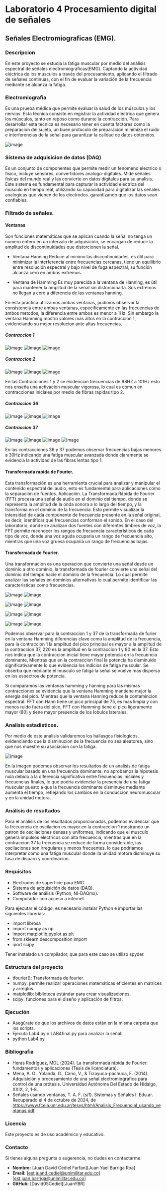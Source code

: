 # Laboratorio 4 Procesamiento digital de señales
## Señales Electromiograficas (EMG).
### Descripcion 
<p>
En este proyecto se estudia la fatiga muscular por medio del análisis espectral de señales electromiograficas(EMG). Captando la actividad eléctrica de los musculos a través del procesamiento, aplicando el filtrado de señales continuas, con el fin de evaluar la variación de la frecuencia mediante se alcanza la fatiga.
</p>

### Electromiografia
Es una prueba médica que permite evaluar la salud de los músculos y los nervios. Esta técnica consiste en registrar la actividad eléctrica que genera los músculos, tanto en reposo como durante la contracción. Para desarrollar esta tecnica es necesario tener en cuenta factores como la preparacion del sujeto, un buen protocolo de preparacion minimiza el ruido e interferencias de la señal para garantizar la calidad de datos obtenidos.

![image](https://github.com/user-attachments/assets/a1f4a287-2691-41e6-bdbe-c122a7b21ca3)



### Sistema de adquisicion de datos (DAQ)
Es un conjunto de componentes que permite medir un fenomeno electrico o fisico, incluye sensores, convertidores analogo-digitales. Mide señales fisicas del mundo real y las convierte en datos digitales para su analisis. Este sistema es fundamental para capturar la actividad electrica del musculo en tiempo real, utilizando su capacidad para digitalizar las señales analogicas que vienen de los electrodos. garantizando que los datos sean confiables.

### Filtrado de señales.
#### Ventanas
Son funciones matemáticas que se aplican cuando la señal no tenga un numero entero en un intervalo de adquisición, se encargan de reducir la amplitud de discontinuidades que distorcionen la señal.

- Ventana Hanning
Reduce al minimo las discontinuidades, es útil para minimizar la interferencia entre frecuencias cercanas, tiene un equilibrio entre resolución espectral y bajo nivel de fuga espectral, su función alcanza cero en ambos extremos.

- Ventana de Hamming
Es muy parecida a la ventana de Hanning, es útil para mantener la amplitud de la señal sin distorcionarla. Sus extremos no llegan a cero a diferencia de las ventanas hanning.

En esta practica utilizamos ambas ventanas, pudimos observar la consistencia entre ambas ventanas, especificamente en las frecuencias de ambos metodos, la diferencia entre ambos es menor a 1Hz. Sin embargo la ventana Hamming mostro valores mas altos en la contraccion 1, evidenciando su mejor resolucion ante altas frecuencias.

##### Contraccion 1
![image](https://github.com/user-attachments/assets/605de27f-a096-4832-8dd0-7c0346e781e4)
![image](https://github.com/user-attachments/assets/06975a96-76ac-40f1-b3f4-f6bc82463f11)
![image](https://github.com/user-attachments/assets/a78d4ebb-04ce-4239-babf-5f0734e1fd60)


##### Contraccion 2
![image](https://github.com/user-attachments/assets/f6c953b6-8b34-49dc-a44f-622ee05b09f5)
![image](https://github.com/user-attachments/assets/a44cf049-7857-4c21-a0f3-01bafbd0974d)
![image](https://github.com/user-attachments/assets/9587ca2f-3f8f-4d70-b6a2-8490698d766d)

En las Contracciones 1 y 2 se evidencian frecuencias de 98HZ a 101Hz esto nos enseña una activacion muscular vigorosa, lo cual es comun en contracciones iniciales por medio de fibras rapidas tipo 2.  

##### Contraccion 36
![image](https://github.com/user-attachments/assets/07fb4bdf-8133-4866-bbe6-03563804f42d)
![image](https://github.com/user-attachments/assets/9a21204d-1663-4e8d-8664-589ebe3c0628)
![image](https://github.com/user-attachments/assets/645d5b98-eaf3-453b-a863-23a0b6ea84d7)


##### Contraccion 37
![image](https://github.com/user-attachments/assets/480cf39e-13ce-43ae-92ed-e63cf7006eb7)
![image](https://github.com/user-attachments/assets/2cd3eeb3-7057-4847-8eab-a0fd78222a0c)
![image](https://github.com/user-attachments/assets/39ad9a1a-8205-4254-95c4-5476e5416671)
![image](https://github.com/user-attachments/assets/742eece3-d46a-4cbf-9e39-dcebc2a2a76c)

En las contracciones 36 y 37 podemos observar frecuencias bajas menores a 30Hz indicando una fatiga muscular avanzada donde claramente se evidencia la actividad de las fibras lentas tipo 1.
</p>
    
#### Transformada rapida de Fourier.

<P>
Esta transformación es una herramienta crucial para analizar y manipular el contenido espectral del audio, esto es fundamental para aplicaciones como la separación de fuentes.
Aplicación. La Transformada Rápida de Fourier (FFT) procesa una señal de audio en el dominio del tiempo, donde se representa la amplitud de la onda sonora a lo largo del tiempo, y la transforma en el dominio de la frecuencia. Esto permite visualizar la intensidad de cada componente de frecuencia presente en la señal original, es decir, identificar qué frecuencias conforman el sonido. En el caso del laboratorio, donde se analizan dos fuentes con diferentes timbres de voz, la FFT permite reconocer los rangos de frecuencia característicos de cada tipo de voz, donde una voz aguda ocuparia un rango de frecuencia alto, mientras que una voz gruesa ocuparia un rango de frecuencias bajas. 
</p>

#### Transformada de Fourier.
<P>
Una transformacion es una operacion que convierte una señal desde un dominio a otro dominio, la transformada de fourier convierte una señal del dominio del tiempo hacie el dominio de la frecuencia. Lo cual permite analizar las señales en dominios alternativos lo cual permite identificar las caracteristicas como frecuencias.


![image](https://github.com/user-attachments/assets/e99929ac-96c2-49d6-a698-49534e1e54b7)
![image](https://github.com/user-attachments/assets/88e9aaf2-18df-4590-8c21-bdc98815744e)

![image](https://github.com/user-attachments/assets/654d9a8a-8856-4f38-9b46-acaa4eee6157)
![image](https://github.com/user-attachments/assets/ee5c9486-1435-4d9e-8af1-fdb47ac1f634)

![image](https://github.com/user-attachments/assets/ecf733fa-216f-441c-8285-62baba6ab65c)
![image](https://github.com/user-attachments/assets/8a446bea-2efc-49e2-a544-22376ce016fd)

![image](https://github.com/user-attachments/assets/664a0529-c497-4751-be44-00c36b50ba20)
![image](https://github.com/user-attachments/assets/75da7548-4a08-4ae2-9ca9-60fbe488d075)

Podemos observar para la contraccion 1 y 37 de la transformada de furier en la ventana Hamming diferencias clave como la amplitud de la frecuencia, para la contraccion 1 la amplitud del pico principal es mayor a la amplitud de la contraccion 37, 220 es la amplitud en la contraccion 1 y 80 en la 37. Esto nos indica que la contraccion inicial tiene mayor potencia en la frecuencia dominante, Mientras que en la contraccion final la potencia ha disminuido significativamente lo que evidencia los indicios de fatiga muscular. Se obserba que mediante el musculo se fatiga la señal se vuelve mas dispersa en los espectros de potencia.

Si comparamos las ventanas hamming y hanning para las mismas contracciones se evidencia que la ventana Hamming mantiene mejor la energia del pico. Mientras que la ventana Hanning reduce la contamincion espectral. FFT con Hann tiene un pico principal de 75, es mas limpia y con menos ruido fuera del pico, FFT con Hamming tiene el pico ligeramente mayor (80) y tiene mayor presencia de los lobulos laterales.

</p>


### Analisis estadisticos.
<p>
 Por medio de este analisis validaremos los hallasgos fisiologicos, evidenciando que la disminucion de la frecuencia no sea aleatorea, sino que nos muestre su asociacion con la fatiga.
 
![image](https://github.com/user-attachments/assets/6e47d9f0-39ad-4e1a-994f-d8f2018011a9)

En la imagen podemos observar los resultados de un analisis de fatiga muscular basado en una frecuencia dominante, no aprobamos la hipotesis nula debido a la diferencia significativa entre frecuencias iniciales y frecuencias finales, lo que podria evidenciar la presencia de una fatiga muscular puesto a que la frecuencia dominante disminuye mediante aumenta el tiempo, reflejando los cambios en la conduccion neuromuscular y en la unidad motora.

</p>

### Análisis de resultados
<p>
Para el análisis de los resultados proporcionados, podemos evidenciar que la frecuencia de oscilacion es mayor en la contraccion 1 mostrando un patron de oscilaciones densas y uniformes, indicando que el musculo genera impulsos electricos con alta frecuencia, mientras que en la contraccion 37 la frecuencia se reduce de forma considerable, las oscilaciones son irregulares y menos frecuentes, lo que podriamos interpretar como una fatiga muscular donde lla unidad motora disminuye su tasa de disparo y coordinacion.
</p>

### Requisitos
<p>

  - Electrodos de superficie para EMG.
  - Sistema de adquisición de datos (DAQ).
  - Software de análisis (Python, NI-DAQmx).
  - Computador con acceso a internet.
    
Para ejecutar el código, es necesario instalar Python e importar las siguientes librerías:

- import librosa
- import numpy as np
- import matplotlib,pyplot as plt
- from sklearn.descomposition import
- iport scipy
  
Tener instalado un compilador, que para este caso se utilizo spyder.  
</p>

### Estructura del proyecto

- tfourier(): Transformada de fourier.
- numpy: permite realizar operaciones matemáticas eficientes en matrices y arreglos.
- matplotlib: biblioteca estándar para crear visualizaciones.
- scipy: funciones para el diseño y aplicación de filtros.


### Ejecución

- Asegúrate de que los archivos de datos están en la misma carpeta que los scripts.
-	Ejecuta Lab4.py o LAB4final.py para analizar la señal:
- python Lab4.py
  


### Bibliografia

- Heras Rodríguez, MDL (2024). La transformada rápida de Fourier: fundamentos y aplicaciones (Tesis de licenciatura).
- Mena, A. O., Yolanda, G., Cano, V., & Tizayuca-pachuca, F. (2014). Adquisición y procesamiento de una señal electromiográfica para control de una prótesis. Universidad Autónoma Del Estado de Hidalgo, XXIX, 2, 1-8.
- Señales usando ventanas, T. A. F. (s/f). Sistemas y Señales I. Edu.ar. Recuperado el 4 de octubre de 2024, de https://www.fceia.unr.edu.ar/tesys/html/Analisis_Frecuencial_usando_ventanas.pdf


### Licencia

Este proyecto es de uso académico y educativo.

### Contacto
<p>
Si tienes alguna pregunta o sugerencia, no dudes en contactarme:
</p>

- **Nombre:** [Juan David Cediel Farfan][Juan Yael Barriga Roa]
- **Email:** [est.juand.cediel@unimilitar.edu.co][est.juan.barriga@unimilitar.edu.co]
- **GitHub:** [David05Cediel][JuanYBR]

